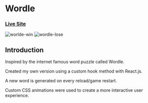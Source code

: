 # Wordle

### [Live Site](https://www.flickmessenger.com)

![worlde-win](https://user-images.githubusercontent.com/110155852/188305480-c260df77-22ce-4901-9945-76fdf503e8d0.png)
![wordle-lose](https://user-images.githubusercontent.com/110155852/188305484-938606b7-d805-4b7f-9c91-8d04ab1255c0.png)

## Introduction

Inspired by the internet famous word puzzle called Wordle. 

Created my own version using a custom hook method with React.js. 

A new word is generated on every reload/game restart. 

Custom CSS animations were used to create a more interactive user experience.